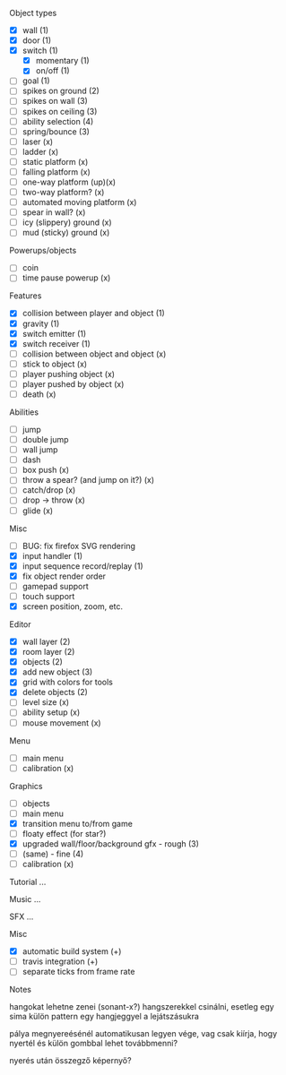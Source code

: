 Object types
- [x] wall (1)
- [x] door (1)
- [x] switch (1)
  - [x] momentary (1)
  - [x] on/off (1)
- [ ] goal (1)
- [ ] spikes on ground (2)
- [ ] spikes on wall (3)
- [ ] spikes on ceiling (3)
- [ ] ability selection (4)
- [ ] spring/bounce (3)
- [ ] laser (x)
- [ ] ladder (x)
- [ ] static platform (x)
- [ ] falling platform (x)
- [ ] one-way platform (up)(x)
- [ ] two-way platform? (x)
- [ ] automated moving platform (x)
- [ ] spear in wall? (x)
- [ ] icy (slippery) ground (x)
- [ ] mud (sticky) ground (x)

Powerups/objects
- [ ] coin
- [ ] time pause powerup (x)

Features
- [x] collision between player and object (1)
- [x] gravity (1)
- [x] switch emitter (1)
- [x] switch receiver (1)
- [ ] collision between object and object (x)
- [ ] stick to object (x)
- [ ] player pushing object (x)
- [ ] player pushed by object (x)
- [ ] death (x)

Abilities
- [ ] jump
- [ ] double jump
- [ ] wall jump
- [ ] dash
- [ ] box push (x)
- [ ] throw a spear? (and jump on it?) (x)
- [ ] catch/drop (x)
- [ ] drop -> throw (x)
- [ ] glide (x)

Misc
- [ ] BUG: fix firefox SVG rendering
- [x] input handler (1)
- [x] input sequence record/replay (1)
- [x] fix object render order
- [ ] gamepad support
- [ ] touch support
- [x] screen position, zoom, etc.

Editor
- [x] wall layer (2)
- [x] room layer (2)
- [x] objects (2)
- [x] add new object (3)
- [x] grid with colors for tools
- [x] delete objects (2)
- [ ] level size (x)
- [ ] ability setup (x)
- [ ] mouse movement (x)

Menu
- [ ] main menu
- [ ] calibration (x)

Graphics
- [ ] objects
- [ ] main menu
- [x] transition menu to/from game
- [ ] floaty effect (for star?)
- [x] upgraded wall/floor/background gfx - rough (3)
- [ ] (same) - fine (4)
- [ ] calibration (x)

Tutorial
...

Music
...

SFX
...

Misc
- [x] automatic build system (+)
- [ ] travis integration (+)
- [ ] separate ticks from frame rate

Notes

hangokat lehetne zenei (sonant-x?) hangszerekkel csinálni, esetleg egy
sima külön pattern egy hangjeggyel a lejátszásukra

pálya megnyereésénél automatikusan legyen vége, vag csak kiírja, hogy
nyertél és külön gombbal lehet továbbmenni?

nyerés után összegző képernyő?

